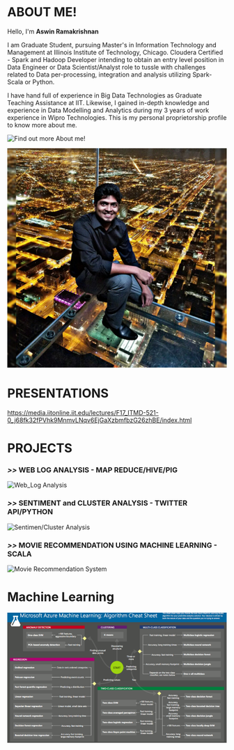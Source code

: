 # ABOUT ME!

Hello, I'm __Aswin Ramakrishnan__

I am Graduate Student, pursuing Master's in Information Technology and Management at Illinois Institute of Technology, Chicago. Cloudera Certified - Spark and Hadoop Developer intending to obtain an entry level position in Data Engineer or Data Scientist/Analyst role to tussle with challenges related to Data per-processing, integration and analysis utilizing Spark-Scala or Python.

I have hand full of experience in Big Data Technologies as Graduate Teaching Assistance at IIT. Likewise, I gained in-depth knowledge and experience in Data Modelling and Analytics during my 3 years of work experience in Wipro Technologies. This is my personal proprietorship profile to know more about me.

![Find out more About me!](http://aswinramakrishnan.info/)

![photo](https://github.com/aswinramakrishnan/projects/blob/master/PHOTO.jpeg)

# PRESENTATIONS

https://media.iitonline.iit.edu/lectures/F17_ITMD-521-0_j68fk32fPVhk9MnmvLNqv6EjGaXzbmfbzG26zhBE/index.html

# PROJECTS

### _>>_ WEB LOG ANALYSIS - MAP REDUCE/HIVE/PIG

![Web_Log Analysis](https://github.com/aswinramakrishnan/projects/tree/master/WEB_LOG_ANALYSIS) 

### _>>_ SENTIMENT and CLUSTER ANALYSIS - TWITTER API/PYTHON

![Sentimen/Cluster Analysis](https://github.com/aswinramakrishnan/projects/tree/master/SENTIMENT_CLUSTER_ANALYSIS_TWITTER)


### _>>_ MOVIE RECOMMENDATION USING MACHINE LEARNING - SCALA

![Movie Recommendation System](https://github.com/aswinramakrishnan/projects/tree/master/MOVIE_RECOMENDATION_SYSTEM)

# Machine Learning

![ML pic](https://github.com/aswinramakrishnan/projects/blob/master/ML%20CHEAT%20SHEET.png)
